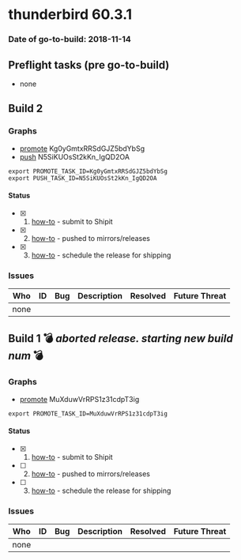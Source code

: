 # thunderbird 60.3.1

### Date of go-to-build: 2018-11-14

## Preflight tasks (pre go-to-build)
- none

## Build 2  

### Graphs
* [promote](https://tools.taskcluster.net/push-inspector/#/Kg0yGmtxRRSdGJZ5bdYbSg) Kg0yGmtxRRSdGJZ5bdYbSg
* [push](https://tools.taskcluster.net/push-inspector/#/N5SiKUOsSt2kKn_IgQD2OA) N5SiKUOsSt2kKn_IgQD2OA
```
export PROMOTE_TASK_ID=Kg0yGmtxRRSdGJZ5bdYbSg
export PUSH_TASK_ID=N5SiKUOsSt2kKn_IgQD2OA
```


#### Status
- [x] 1.  [how-to](https://wiki.mozilla.org/Release:Release_Automation_on_Mercurial:Starting_a_Release#Submit_to_Ship_It)  - submit to Shipit
- [x] 2.  [how-to](https://github.com/mozilla-releng/releasewarrior-2.0/blob/master/docs/release-promotion/desktop/howto.md#push-artifacts-to-releases-directory)  - pushed to mirrors/releases
- [x] 3.  [how-to](https://github.com/mozilla-releng/releasewarrior-2.0/blob/master/docs/release-promotion/desktop/howto.md#ship-the-release)  - schedule the release for shipping

### Issues
| Who                 | ID               | Bug                                                                 | Description                | Resolved                | Future Threat                |
| ------------------- | ---------------- | ------------------------------------------------------------------- | -------------------------- | ----------------------- | ---------------------------- |
| none | | | | | |

## Build 1  :bomb: _aborted release. starting new build num_ :bomb: 

### Graphs
* [promote](https://tools.taskcluster.net/push-inspector/#/MuXduwVrRPS1z31cdpT3ig) MuXduwVrRPS1z31cdpT3ig
```
export PROMOTE_TASK_ID=MuXduwVrRPS1z31cdpT3ig
```


#### Status
- [x] 1.  [how-to](https://wiki.mozilla.org/Release:Release_Automation_on_Mercurial:Starting_a_Release#Submit_to_Ship_It)  - submit to Shipit
- [ ] 2.  [how-to](https://github.com/mozilla-releng/releasewarrior-2.0/blob/master/docs/release-promotion/desktop/howto.md#push-artifacts-to-releases-directory)  - pushed to mirrors/releases
- [ ] 3.  [how-to](https://github.com/mozilla-releng/releasewarrior-2.0/blob/master/docs/release-promotion/desktop/howto.md#ship-the-release)  - schedule the release for shipping

### Issues
| Who                 | ID               | Bug                                                                 | Description                | Resolved                | Future Threat                |
| ------------------- | ---------------- | ------------------------------------------------------------------- | -------------------------- | ----------------------- | ---------------------------- |
| none | | | | | |

